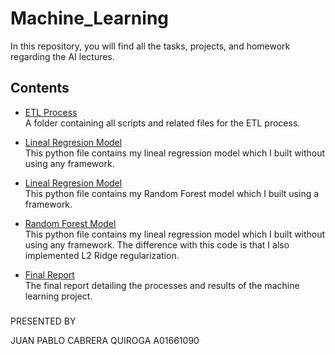 # Machine_Learning

In this repository, you will find all the tasks, projects, and homework regarding the AI lectures.

## Contents

- [ETL Process](./ETL)  
  A folder containing all scripts and related files for the ETL process.

- [Lineal Regresion Model](./Model_Creation/linear_regression.py)  
  This python file contains my lineal regression model which I built without using any framework.
  
- [Lineal Regresion Model](./Model_Creation/linear_regression_ajustado.py)  
  This python file contains my Random Forest model which I built using a framework.

- [Random Forest Model](./Model_Creation/random_forest.py)  
  This python file contains my lineal regression model which I built without using any framework. The difference with this code is that I also implemented L2 Ridge regularization.

- [Final Report](./Ensayo_ML.pdf)  
  The final report detailing the processes and results of the machine learning project.


###
PRESENTED BY

JUAN PABLO CABRERA QUIROGA
A01661090
